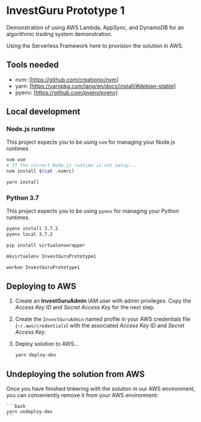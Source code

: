 # InvestGuru Prototype 1

Demonstration of using AWS Lambda, AppSync, and DynamoDB for an algorithmic trading system demonstration. 

 

Using the Serverless Framework here to provision the solution in AWS.


## Tools needed

- nvm: [https://github.com/creationix/nvm]
- yarn: [https://yarnpkg.com/lang/en/docs/install/#debian-stable]
- pyenv: [https://github.com/pyenv/pyenv]

## Local development

### Node.js runtime

This project expects you to be using `nvm` for managing your Node.js runtimes. 

```bash
nvm use
# If the correct Node.js runtime is not setup...
nvm install $(cat .nvmrc)

yarn install
```


### Python 3.7

This project expects you to be using `pyenv` for managing your Python runtimes. 

```bash
pyenv install 3.7.2
pyenv local 3.7.2

pip install virtualenvwrapper

mkvirtualenv InvestGuruPrototype1

workon InvestGuruPrototype1
```


## Deploying to AWS

1. Create an **InvestGuruAdmin** IAM user with admin privileges. Copy the _Access Key ID_ and 
_Secret Access Key_ for the next step.
1. Create the `InvestGuruAdmin` named profile in your AWS credentials file (`~/.aws/credentials`) with the 
associated _Access Key ID_ and _Secret Access Key_.
1. Deploy solution to AWS...
    
    ```bash
    yarn deploy-dev
    ```
    
## Undeploying the solution from AWS

Once you have finished tinkering with the solution in our AWS environment, you can conveniently remove it
from your AWS environment:

    ```bash
    yarn undeploy-dev
    ```
    
    